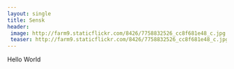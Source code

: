 ```yaml
---
layout: single
title: Sensk
header:
 image: http://farm9.staticflickr.com/8426/7758832526_cc8f681e48_c.jpg
 teaser: http://farm9.staticflickr.com/8426/7758832526_cc8f681e48_c.jpg
---
```

Hello World